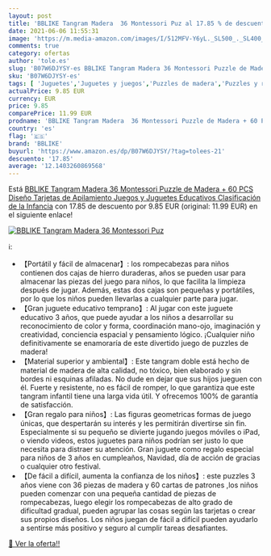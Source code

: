```yaml
---
layout: post
title: 'BBLIKE Tangram Madera  36 Montessori Puz al 17.85 % de descuento'
date: 2021-06-06 11:55:31
image: 'https://m.media-amazon.com/images/I/512MFV-Y6yL._SL500_._SL400_.jpg'
comments: true
category: ofertas
author: 'tole.es'
slug: 'B07W6DJYSY-es BBLIKE Tangram Madera 36 Montessori Puzzle de Madera + 60...'
sku: 'B07W6DJYSY-es'
tags: [ 'Juguetes','Juguetes y juegos','Puzzles de madera','Puzzles y rompecabezas','bblike','juguetes','puzzle', ]
actualPrice: 9.85 EUR
currency: EUR
price: 9.85
comparePrice: 11.99 EUR
prodname: 'BBLIKE Tangram Madera  36 Montessori Puzzle de Madera + 60 PCS Diseño Tarjetas de Apilamiento Juegos y Juguetes Educativos Clasificación de la Infancia'
country: 'es'
flag: '🇪🇸'
brand: 'BBLIKE'
buyurl: 'https://www.amazon.es/dp/B07W6DJYSY/?tag=tolees-21'
descuento: '17.85'
average: '12.1403260869568'
---
```


Está [BBLIKE Tangram Madera  36 Montessori Puzzle de Madera + 60 PCS Diseño Tarjetas de Apilamiento Juegos y Juguetes Educativos Clasificación de la Infancia](https://www.amazon.es/dp/B07W6DJYSY/?tag=tolees-21) con 17.85 de descuento por 9.85 EUR (original: 11.99 EUR) en el siguiente enlace!

[![BBLIKE Tangram Madera  36 Montessori Puz](https://m.media-amazon.com/images/I/512MFV-Y6yL._SL500_._SL400_.jpg)](https://www.amazon.es/dp/B07W6DJYSY/?tag=tolees-21)

ℹ️:

- 【Portátil y fácil de almacenar】: los rompecabezas para niños contienen dos cajas de hierro duraderas, años se pueden usar para almacenar las piezas del juego para niños, lo que facilita la limpieza después de jugar. Además, estas dos cajas son pequeñas y portátiles, por lo que los niños pueden llevarlas a cualquier parte para jugar.
- 【Gran juguete educativo temprano】: Al jugar con este juguete educativo 3 años, que puede ayudar a los niños a desarrollar su reconocimiento de color y forma, coordinación mano-ojo, imaginación y creatividad, conciencia espacial y pensamiento lógico. ¡Cualquier niño definitivamente se enamoraría de este divertido juego de puzzles de madera!
- 【Material superior y ambiental】: Este tangram doble está hecho de material de madera de alta calidad, no tóxico, bien elaborado y sin bordes ni esquinas afiladas. No dude en dejar que sus hijos jueguen con él. Fuerte y resistente, no es fácil de romper, lo que garantiza que este tangram infantil tiene una larga vida útil. Y ofrecemos 100% de garantía de satisfacción.
- 【Gran regalo para niños】: Las figuras geometricas formas de juego únicas, que despertarán su interés y les permitirán divertirse sin fin. Especialmente si su pequeño se divierte jugando juegos móviles o iPad, o viendo videos, estos juguetes para niños podrían ser justo lo que necesita para distraer su atención. Gran juguete como regalo especial para niños de 3 años en cumpleaños, Navidad, día de acción de gracias o cualquier otro festival.
- 【De fácil a difícil, aumenta la confianza de los niños】: este puzzles 3 años viene con 36 piezas de madera y 60 cartas de patrones ,los niños pueden comenzar con una pequeña cantidad de piezas de rompecabezas, luego elegir los rompecabezas de alto grado de dificultad gradual, pueden agrupar las cosas según las tarjetas o crear sus propios diseños. Los niños juegan de fácil a difícil pueden ayudarlo a sentirse más positivo y seguro al cumplir tareas desafiantes.

[🛒 Ver la oferta!!](https://www.amazon.es/dp/B07W6DJYSY/?tag=tolees-21)
